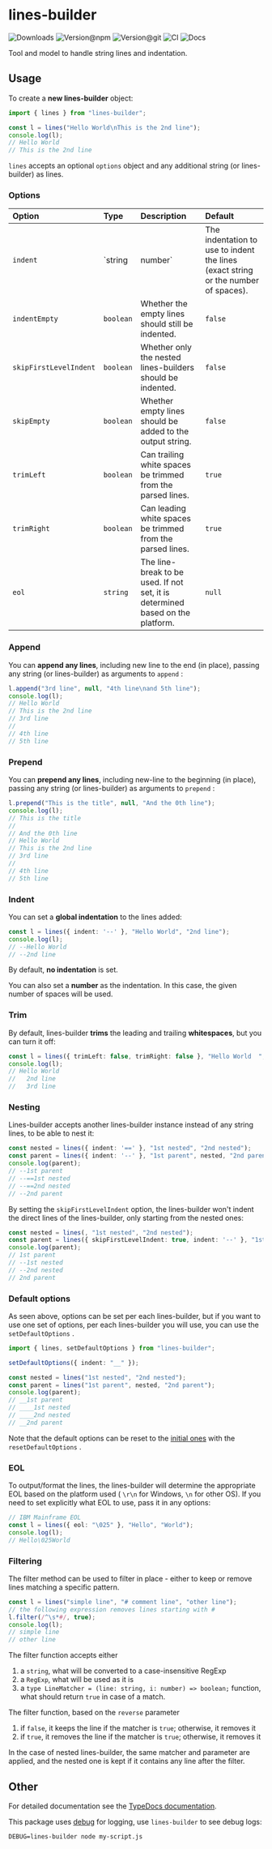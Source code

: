 # lines-builder

![Downloads](https://img.shields.io/npm/dw/lines-builder?style=flat-square) ![Version@npm](https://img.shields.io/npm/v/lines-builder?label=version%40npm&style=flat-square) ![Version@git](https://img.shields.io/github/package-json/v/szikszail/lines-builder/main?label=version%40git&style=flat-square) ![CI](https://img.shields.io/github/workflow/status/szikszail/lines-builder/CI/main?label=ci&style=flat-square) ![Docs](https://img.shields.io/github/workflow/status/szikszail/lines-builder/Docs/main?label=docs&style=flat-square)

Tool and model to handle string lines and indentation.

## Usage

To create a **new lines-builder** object:

```typescript
import { lines } from "lines-builder";

const l = lines("Hello World\nThis is the 2nd line");
console.log(l);
// Hello World
// This is the 2nd line
```

`lines` accepts an optional `options` object and any additional string (or lines-builder) as lines.

### Options

| Option | Type | Description | Default |
|:-------|:-----|:------------|:--------|
| `indent` | `string|number` | The indentation to use to indent the lines (exact string or the number of spaces). | `null` (no indentation) |
| `indentEmpty` | `boolean` | Whether the empty lines should still be indented. | `false` |
| `skipFirstLevelIndent` | `boolean` | Whether only the nested lines-builders should be indented. | `false` |
| `skipEmpty` | `boolean` | Whether empty lines should be added to the output string. | `false` |
| `trimLeft` | `boolean` | Can trailing white spaces be trimmed from the parsed lines. | `true` |
| `trimRight` | `boolean` | Can leading white spaces be trimmed from the parsed lines. | `true` |
| `eol` | `string` | The line-break to be used. If not set, it is determined based on the platform. | `null` |

### Append 

You can **append any lines**, including new line to the end (in place), passing any string (or lines-builder) as arguments to `append` :

```typescript
l.append("3rd line", null, "4th line\nand 5th line");
console.log(l);
// Hello World
// This is the 2nd line
// 3rd line
// 
// 4th line
// 5th line
```

### Prepend

You can **prepend any lines**, including new-line to the beginning (in place), passing any string (or lines-builder) as arguments to `prepend` :

```typescript
l.prepend("This is the title", null, "And the 0th line");
console.log(l);
// This is the title
// 
// And the 0th line
// Hello World
// This is the 2nd line
// 3rd line
// 
// 4th line
// 5th line
```

### Indent

You can set a **global indentation** to the lines added:

```typescript
const l = lines({ indent: '--' }, "Hello World", "2nd line");
console.log(l);
// --Hello World
// --2nd line
```

By default, **no indentation** is set.

You can also set a **number** as the indentation. In this case, the given number of spaces will be used.

### Trim

By default, lines-builder **trims** the leading and trailing **whitespaces**, but you can turn it off:

```typescript
const l = lines({ trimLeft: false, trimRight: false }, "Hello World  ", "  2nd line\n  3rd line");
console.log(l);
// Hello World
//   2nd line
//   3rd line
```

### Nesting

Lines-builder accepts another lines-builder instance instead of any string lines, to be able to nest it:

```typescript
const nested = lines({ indent: '==' }, "1st nested", "2nd nested");
const parent = lines({ indent: '--' }, "1st parent", nested, "2nd parent");
console.log(parent);
// --1st parent
// --==1st nested
// --==2nd nested
// --2nd parent
```

By setting the `skipFirstLevelIndent` option, the lines-builder won't indent the direct lines of the lines-builder, 
only starting from the nested ones:

```typescript
const nested = lines(, "1st nested", "2nd nested");
const parent = lines({ skipFirstLevelIndent: true, indent: '--' }, "1st parent", nested, "2nd parent");
console.log(parent);
// 1st parent
// --1st nested
// --2nd nested
// 2nd parent
```

### Default options

As seen above, options can be set per each lines-builder, but if you want to use one set of options, 
per each lines-builder you will use, you can use the `setDefaultOptions` .

```typescript
import { lines, setDefaultOptions } from "lines-builder";

setDefaultOptions({ indent: "__" });

const nested = lines("1st nested", "2nd nested");
const parent = lines("1st parent", nested, "2nd parent");
console.log(parent);
// __1st parent
// ____1st nested
// ____2nd nested
// __2nd parent
```

Note that the default options can be reset to the [initial ones](src/index.ts#L20) with the `resetDefaultOptions` .

### EOL

To output/format the lines, the lines-builder will determine the appropriate EOL based on the platform used ( `\r\n` for Windows, `\n` for other OS).
If you need to set explicitly what EOL to use, pass it in any options:

```typescript
// IBM Mainframe EOL
const l = lines({ eol: "\025" }, "Hello", "World");
console.log(l);
// Hello\025World
```

### Filtering

The filter method can be used to filter in place - either to keep or remove lines matching a specific pattern.

```typescript
const l = lines("simple line", "# comment line", "other line");
// the following expression removes lines starting with #
l.filter(/^\s*#/, true);
console.log(l);
// simple line
// other line
```

The filter function accepts either
1. a `string`, what will be converted to a case-insensitive RegExp
1. a `RegExp`, what will be used as it is
1. a `type LineMatcher = (line: string, i: number) => boolean;` function, what should return `true` in case of a match.

The filter function, based on the `reverse` parameter
1. if `false`, it keeps the line if the matcher is `true`; otherwise, it removes it
1. if `true`, it removes the line if the matcher is `true`; otherwise, it removes it

In the case of nested lines-builder, the same matcher and parameter are applied, and the nested one is kept if it contains any line after the filter.

## Other

For detailed documentation see the [TypeDocs documentation](https://szikszail.github.io/lines-builder/).

This package uses [debug](https://www.npmjs.com/package/debug) for logging, use `lines-builder` to see debug logs:

```shell
DEBUG=lines-builder node my-script.js
```
